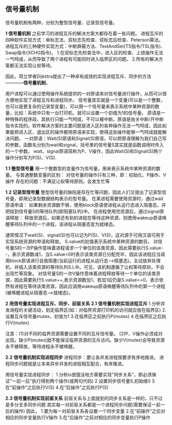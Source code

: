 <!--
 * @Author: Jerome 841682441@qq.com
 * @Date: 2022-12-13 10:18:49
 * @LastEditors: Jerome 841682441@qq.com
 * @LastEditTime: 2022-12-13 11:39:33
 * @FilePath: \操作系统\2.5 信号量机制.md
 * @Description: 这是默认设置,请设置`customMade`, 打开koroFileHeader查看配置 进行设置: https://github.com/OBKoro1/koro1FileHeader/wiki/%E9%85%8D%E7%BD%AE
-->
## 信号量机制
信号量机制有两种，分别为整型信号量、记录型信号量。

**1 信号量机制**
之前学习的进程互斥的解决方案大都存在着一些问题。
进程互斥的四种软件实现方式：单标志法、双标志先检查、双标志后检查、Peterson算法。
进程互斥的三种硬件实现方式：中断屏蔽方法、TestAndSet(TS指令/TSL指令)、Swap指令(XCHG指令)。
1.在双标志先检查法中，进入区的检查、上锁操作无法一气呵成，从而导致了两个进程有可能同时进入临界区的问题。
2.所有的解决方案都无法实现让权等待。

因此，荷兰学者Dijkstra提出了一种卓有成效的实现进程互斥、同步的方法————**信号量机制**。

用户进程可以通过使用操作系统提供的一对原语来对信号量进行操作，从而可以很方便地实现了进程互斥和进程同步。
信号量其实就是一个变量(可以是一个整数，也可以是更复杂的记录型变量)，可以用一个信号量来表示系统中某种资源的数量，比如：系统中只有一台打印机，就可以设置一个初值为1的信号量。
原语是一种特殊的程序段，其执行只能一气呵成，不可以被中断。原语是由关中断/开中断指令实现的。软件解决方案的主要问题是进入区的各种操作无法一气呵成，因此如果能把进入区、退出区的操作都用原语来实现，使得这些操作能够一气呵成就能解决问题。
一对原语：Wait(S)原语和Signal(S)原语，可以把原语理解为我们自己写的参数，函数名分别为wait和signal，括号里的信号量S其实就是函数调用时传入的一个参数。
wait、signal原语简称为P、V操作，因此Wait(S)和Signal(S)两个操作分别写为P(S)、V(S).

**1.1 整型信号量**
用一个整数型的变量作为信号量，用来表示系统中某种资源的数量。
与普通整数变量的区别：
对信号量的操作只有三种，即：初始化、P操作、V操作
存在的问题：不满足让权等待原则。会发生忙等

**1.2 记录型信号量**
整型信号量的缺陷是存在忙等问题，因此人们又提出了记录型信号量，即用记录型数据结构表示的型号量。
在某进程需要使用资源时，通过wait原语申请：
如果剩余资源数不够，使用block原语使进程从运行态进入阻塞态，并把挂到信号量S的等待队列(即阻塞队列)中。
在进程使用完资源后，通过signal原语释放：
释放资源后，如果还有别的进程在等待这种资源，则使用wakeup原语唤醒等待队列中的一个进程，该进程从阻塞态变为就绪态。

通常情况下wait(S)、signal(S)也可以记为P(S)、V(S)，这对源于可用汉语可用于实现系统资源的申请和释放。
S.value的初值表示系统中某种资源的数目。
对信号量S的一次P操作意味着进程请求一个单位的该类资源，因此需要执行S.value--，表示资源数减1，当S.value<0时表示该类资源已分配完毕，因此该进程应当调用block原语进行自我阻塞(当前运行的进程从运行态——>阻塞态)，主动放弃处理机，并插入该类资源的等待队列S.L中。可见，该机制遵循了让权等待原则，不会出现忙等现象。
对信号量S的一次V操作意味着进程释放等待一个单位的该类资源，因此需要执行S.value++,表示资源数加1，若加1后仍是S.value<=0，表示依然有进程在等待该类资源，因此应调用wakeup原语唤醒等待队列中的第一个进程(被唤醒进程从阻塞态——>就绪态)。



**2 用信号量实现进程互斥、同步、前驱关系**
**2.1 信号量机制实现进程互斥**
1.分析并发进程的关键活动，划定临界区(如：对临界资源打印机的访问就应放在临界区)
2.设置互斥信号量mutex，初值为1
3.在临界区之前执行P(mutex)
4.在临界区之后执行V(mutex)

注意：(1)对不同的临界资源需要设置不同的互斥信号量。
(2)P、V操作必须成对出现。缺少P(mutex)就不能保证临界资源的互斥访问。缺少V(mutex)会导致资源永不被释放，等待进程永不被唤醒。

**2.2 信号量机制实现进程同步**
进程同步：要让各并发进程按要求有序地推进。
进程同步问题就是让本来异步并发的进程相互配合，有序推进。

用信号量实现进程同步：
1.分析is很饿没地方需要实现"同步关系"，即必须保证"一前一后"执行得到两个操作(或两句代码)
2.设置同步信号量S,初始维0
3.在“前操作”之后执行V(S)
4.在“后操作”之后执行P(S)

**2.3 信号量机制实现前驱关系**
前驱关系与上面提到的同步关系是一样的，只不过是多分支多同步问题
其实每一对前驱关系都是一个进程同步问题(需要保证一前一后的操作)
因此，
1.要为每一对前驱关系各设置一个同步变量
2.在“前操作”之后对相应的同步变量执行V操作
3.在“后操作”之前对相应的同步变量执行P操作

